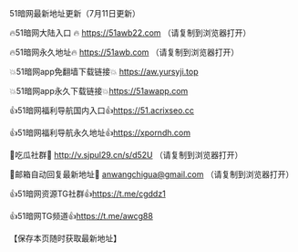 51暗网最新地址更新（7月11日更新）

🔥51暗网大陆入口 🔥 https://51awb22.com （请复制到浏览器打开）

🔥51暗网永久地址🔥  https://51awb.com （请复制到浏览器打开）

💥51暗网app免翻墙下载链接💥 https://aw.yursyji.top

💥51暗网app永久下载链接💥https://51awapp.com

👍51暗网福利导航国内入口👍https://51.acrixseo.cc

👍51暗网福利导航永久地址👍https://xporndh.com

💋吃瓜社群💋  http://v.sjpul29.cn/s/d52U （请复制到浏览器打开）

💋邮箱自动回复最新地址💋 anwangchigua@gmail.com （请复制到浏览器打开）

👍51暗网资源TG社群👍https://t.me/cgddz1

👍51暗网TG频道👍https://t.me/awcg88

 【保存本页随时获取最新地址】
